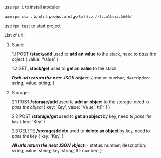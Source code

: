 
use `npm i` to install modules

use `npm start` to start project and go to `http://localhost:3000/`

use `npm test` to start project

List of url:

1. Stack:

    1.1 POST **/stack/add** used to **add an value** to the stack, need to *pass the object* { value: 'Value' }

    1.2 GET **/stack/get** used to **get an value** to the stack

    ***Both urls return the next JSON object:***
    { 
        status: number;
        description: string;
        value: string;
    } 

2. Storage:

    2.1 POST **/storage/add** used to **add an object** to the storage, need to *pass the object* { key: 'Key', value: 'Value', ttl?: 1 }

    2.2 POST **/storage/get** used to **get an object** by key, need to *pass the key* { key: 'Key' }

    2.3 DELETE **/storage/delete** used to **delete an object** by key, need to *pass the key* { key: 'Key' }
    
    ***All urls return the next JSON object:***
    { 
        status: number;
        description: string;
        value: string;
        key: string;
        ttl: number;
    } 
